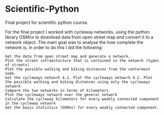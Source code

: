 # Scientific-Python
Final project for scientific python course.

For the final project I worked with cycleway networks, using the python library OSMnx to download data from open street map and convert it to a network object. The main goal was to analyse the how complete the network is, in order to do this I did the following:

    Get the data from open street map and generate a network.
    Plot the street infraestucture that is contained in the network (types of streets)
    Plot the possible walking and biking distances from the centermost node.
    Get the cycleways network 4.1. Plot the cycleways network 4.2. Plot the possible walking and biking distances using only the cycleways network
    Compare the two networks in terms of kilometers
    Plot the cycleways network over the general network
    Calculate the cycleway kilometers for every weakly connected component in the cycleway network
    Get the basic statistics (OSMnx) for every weakly connected component.
